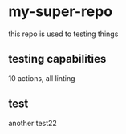 # my-super-repo
this repo is used to testing things

## testing capabilities

10 actions, all linting

## test

another test22

